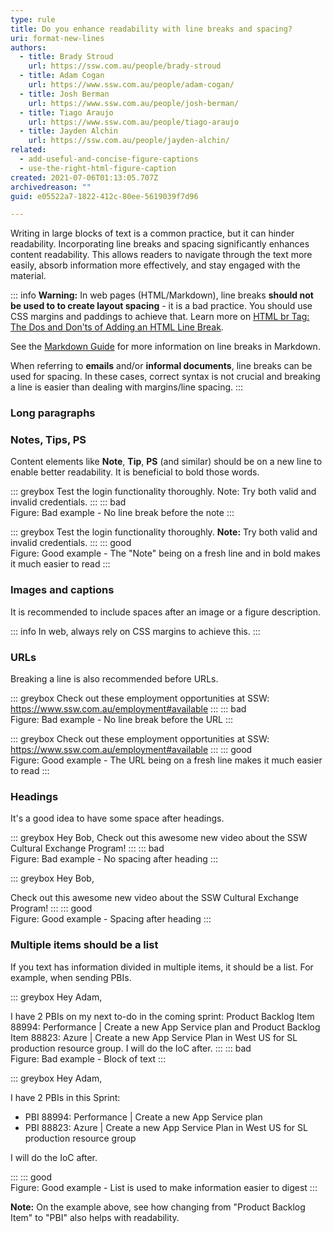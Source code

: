```yaml
---
type: rule
title: Do you enhance readability with line breaks and spacing?
uri: format-new-lines
authors:
  - title: Brady Stroud
    url: https://ssw.com.au/people/brady-stroud
  - title: Adam Cogan
    url: https://www.ssw.com.au/people/adam-cogan/
  - title: Josh Berman
    url: https://www.ssw.com.au/people/josh-berman/
  - title: Tiago Araujo
    url: https://www.ssw.com.au/people/tiago-araujo
  - title: Jayden Alchin
    url: https://ssw.com.au/people/jayden-alchin/
related:
  - add-useful-and-concise-figure-captions
  - use-the-right-html-figure-caption
created: 2021-07-06T01:13:05.707Z
archivedreason: ""
guid: e05522a7-1822-412c-80ee-5619039f7d96

---
```


Writing in large blocks of text is a common practice, but it can hinder readability. Incorporating line breaks and spacing significantly enhances content readability. This allows readers to navigate through the text more easily, absorb information more effectively, and stay engaged with the material.

<!--endintro-->

::: info
**Warning:** In web pages (HTML/Markdown), line breaks **should not be used to to create layout spacing** - it is a bad practice. You should use CSS margins and paddings to achieve that.
Learn more on [HTML br Tag: The Dos and Don'ts of Adding an HTML Line Break](https://blog.hubspot.com/website/html-line-break).

See the [Markdown Guide](https://www.markdownguide.org/basic-syntax/#line-breaks) for more information on line breaks in Markdown.

When referring to **emails** and/or **informal documents**, line breaks can be used for spacing. In these cases, correct syntax is not crucial and breaking a line is easier than dealing with margins/line spacing.
:::

### Long paragraphs

### Notes, Tips, PS

Content elements like **Note**, **Tip**, **PS** (and similar) should be on a new line to enable better readability. It is beneficial to bold those words.

::: greybox
Test the login functionality thoroughly. Note: Try both valid and invalid credentials.
:::
::: bad  
Figure: Bad example - No line break before the note
:::

::: greybox
Test the login functionality thoroughly.
**Note:** Try both valid and invalid credentials.
:::
::: good  
Figure: Good example - The "Note" being on a fresh line and in bold makes it much easier to read
:::

### Images and captions

It is recommended to include spaces after an image or a figure description.

::: info
In web, always rely on CSS margins to achieve this.
:::

### URLs

Breaking a line is also recommended before URLs.

::: greybox
Check out these employment opportunities at SSW: <https://www.ssw.com.au/employment#available>
:::
::: bad  
Figure: Bad example - No line break before the URL
:::

::: greybox
Check out these employment opportunities at SSW:
<https://www.ssw.com.au/employment#available>
:::
::: good  
Figure: Good example - The URL being on a fresh line makes it much easier to read
:::

### Headings

It's a good idea to have some space after headings.

::: greybox
Hey Bob,
Check out this awesome new video about the SSW Cultural Exchange Program!
:::
::: bad  
Figure: Bad example - No spacing after heading
:::

::: greybox
Hey Bob,

Check out this awesome new video about the SSW Cultural Exchange Program!
:::
::: good  
Figure: Good example - Spacing after heading
:::

### Multiple items should be a list

If you text has information divided in multiple items, it should be a list. For example, when sending PBIs.

::: greybox
Hey Adam,

I have 2 PBIs on my next to-do in the coming sprint: Product Backlog Item 88994: Performance | Create a new App Service plan and Product Backlog Item 88823: Azure | Create a new App Service Plan in West US for SL production resource group. I will do the IoC after.
:::
::: bad  
Figure: Bad example - Block of text
:::

::: greybox
Hey Adam,

I have 2 PBIs in this Sprint:

* PBI 88994: Performance | Create a new App Service plan
* PBI 88823: Azure | Create a new App Service Plan in West US for SL production resource group

I will do the IoC after.

:::
::: good  
Figure: Good example - List is used to make information easier to digest
:::

**Note:** On the example above, see how changing from "Product Backlog Item" to "PBI" also helps with readability.
